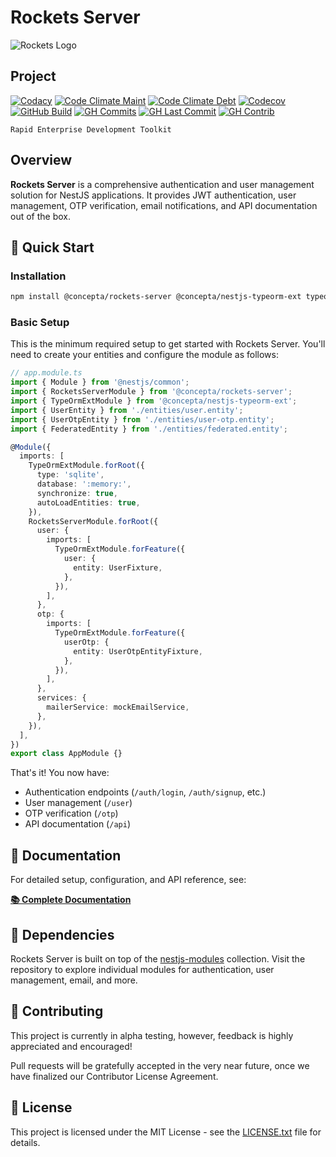 # Rockets Server

![Rockets Logo](https://raw.githubusercontent.com/conceptadev/rockets/main/assets/rockets-icon.svg)

## Project

[![Codacy](https://app.codacy.com/project/badge/Grade/6b92bb0756ee4664a1403c4688a0d172)](https://www.codacy.com/gh/conceptadev/rockets/dashboard?utm_source=github.com&utm_medium=referral&utm_content=conceptadev/rockets&utm_campaign=Badge_Grade)
[![Code Climate Maint](https://img.shields.io/codeclimate/maintainability/conceptadev/rockets?logo=codeclimate)](https://codeclimate.com/github/conceptadev/rockets)
[![Code Climate Debt](https://img.shields.io/codeclimate/tech-debt/conceptadev/rockets?logo=codeclimate)](https://codeclimate.com/github/conceptadev/rockets)
[![Codecov](https://codecov.io/gh/conceptadev/rockets/branch/main/graph/badge.svg?token=QXUHV1RP5N)](https://codecov.io/gh/conceptadev/rockets)
[![GitHub Build](https://img.shields.io/github/actions/workflow/status/conceptadev/rockets/ci-pr-test.yml?logo=github)](https://github.com/conceptadev/rockets/actions/workflows/ci-pr-test.yml)
[![GH Commits](https://img.shields.io/github/commit-activity/m/conceptadev/rockets?logo=github)](https://github.com/conceptadev/rockets)
[![GH Last Commit](https://img.shields.io/github/last-commit/conceptadev/rockets?logo=github)](https://github.com/conceptadev/rockets)
[![GH Contrib](https://img.shields.io/github/contributors/conceptadev/rockets?logo=github)](https://github.com/conceptadev/rockets/graphs/contributors)

```text
Rapid Enterprise Development Toolkit
```

## Overview

**Rockets Server** is a comprehensive authentication and user management
solution for NestJS applications. It provides JWT authentication, user
management, OTP verification, email notifications, and API documentation
out of the box.

## 🚀 Quick Start

### Installation

```bash
npm install @concepta/rockets-server @concepta/nestjs-typeorm-ext typeorm
```

### Basic Setup

This is the minimum required setup to get started with Rockets Server.
You'll need to create your entities and configure the module as follows:

```typescript
// app.module.ts
import { Module } from '@nestjs/common';
import { RocketsServerModule } from '@concepta/rockets-server';
import { TypeOrmExtModule } from '@concepta/nestjs-typeorm-ext';
import { UserEntity } from './entities/user.entity';
import { UserOtpEntity } from './entities/user-otp.entity';
import { FederatedEntity } from './entities/federated.entity';

@Module({
  imports: [
    TypeOrmExtModule.forRoot({
      type: 'sqlite',
      database: ':memory:',
      synchronize: true,
      autoLoadEntities: true,
    }),
    RocketsServerModule.forRoot({
      user: {
        imports: [
          TypeOrmExtModule.forFeature({
            user: {
              entity: UserFixture,
            },
          }),
        ],
      },
      otp: {
        imports: [
          TypeOrmExtModule.forFeature({
            userOtp: {
              entity: UserOtpEntityFixture,
            },
          }),
        ],
      },
      services: {
        mailerService: mockEmailService,
      },
    }),
  ],
})
export class AppModule {}
```

That's it! You now have:

- Authentication endpoints (`/auth/login`, `/auth/signup`, etc.)
- User management (`/user`)
- OTP verification (`/otp`)
- API documentation (`/api`)

## 📖 Documentation

For detailed setup, configuration, and API reference, see:

**[📚 Complete Documentation](./packages/rockets-server/README.md)**

## 🔧 Dependencies

Rockets Server is built on top of the
[nestjs-modules](https://github.com/btwld/nestjs-modules) collection. Visit the
repository to explore individual modules for authentication, user management, email,
and more.

## 🤝 Contributing

This project is currently in alpha testing, however, feedback is highly appreciated
and encouraged!

Pull requests will be gratefully accepted in the very near future, once we have
finalized our Contributor License Agreement.

## 📄 License

This project is licensed under the MIT License - see the
[LICENSE.txt](LICENSE.txt) file for details.
